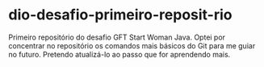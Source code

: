 # dio-desafio-primeiro-reposit-rio
Primeiro repositório do desafio GFT Start Woman Java.
Optei por concentrar no repositório os comandos mais básicos do Git para me guiar no futuro. Pretendo atualizá-lo ao passo que for aprendendo mais.
